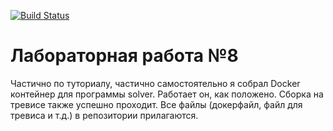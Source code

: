 [![Build Status](https://travis-ci.com/Berendei-Jr/lab08.svg?branch=main)](https://travis-ci.com/Berendei-Jr/lab08)
# Лабораторная работа №8

  Частично по туториалу, частично самостоятельно я собрал Docker контейнер для программы solver. Работает он, как положено. Сборка на тревисе также успешно проходит. Все файлы (докерфайл, файл для тревиса и т.д.) в репозитории прилагаются.
